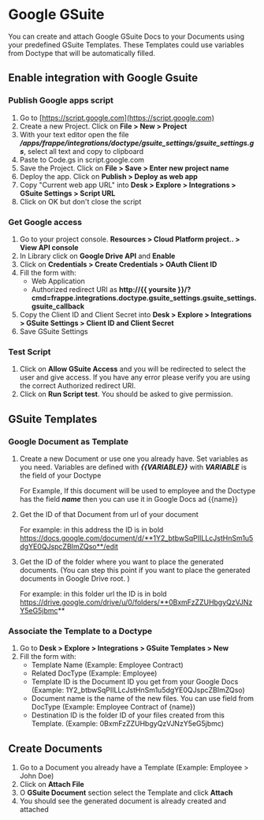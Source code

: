 # Google GSuite

You can create and attach Google GSuite Docs to your Documents using your predefined GSuite Templates.
These Templates could use variables from Doctype that will be automatically filled.

## Enable integration with Google Gsuite

### Publish Google apps script


1. Go to [https://script.google.com](https://script.google.com)
1. Create a new Project. Click on **File > New > Project**
1. With your text editor open the file ***<bench dir>/apps/frappe/integrations/doctype/gsuite_settings/gsuite_settings.gs***, select all text and copy to clipboard
1. Paste to Code.gs in script.google.com
1. Save the Project. Click on **File > Save > Enter new project name**
1. Deploy the app. Click on **Publish > Deploy as web app**
1. Copy "Current web app URL" into **Desk > Explore > Integrations > GSuite Settings > Script URL**
1. Click on OK but don't close the script

### Get Google access

1. Go to your project console. **Resources > Cloud Platform project.. > View API console**
1. In Library click on **Google Drive API** and **Enable**
1. Click on **Credentials > Create Credentials > OAuth Client ID**
1. Fill the form with:
	- Web Application
	- Authorized redirect URI as  **http://{{ yoursite }}/?cmd=frappe.integrations.doctype.gsuite_settings.gsuite_settings.gsuite_callback**
1. Copy the Client ID and Client Secret into **Desk > Explore > Integrations > GSuite Settings > Client ID and Client Secret**
1. Save GSuite Settings

### Test Script

1. Click on **Allow GSuite Access** and you will be redirected to select the user and give access. If you have any error please verify you are using the correct Authorized redirect URI.
1. Click on **Run Script test**. You should be asked to give permission.

## GSuite Templates

### Google Document as Template

1. Create a new Document or use one you already have. Set variables as you need. Variables are defined with ***{{VARIABLE}}*** with ***VARIABLE*** is the field of your Doctype

	For Example,
		If this document will be used to employee and the Doctype has the field ***name*** then you can use it in Google Docs ad {{name}}

1. Get the ID of that Document from url of your document

    For example: in this address the ID is in bold
	https://docs.google.com/document/d/**1Y2_btbwSqPIILLcJstHnSm1u5dgYE0QJspcZBImZQso**/edit

1. Get the ID of the folder where you want to place the generated documents. (You can step this point if you want to place the generated documents in Google Drive root. )

	For example: in this folder url the ID is in bold
	https://drive.google.com/drive/u/0/folders/**0BxmFzZZUHbgyQzVJNzY5eG5jbmc**

### Associate the Template to a Doctype

1. Go to **Desk > Explore > Integrations > GSuite Templates > New**
1. Fill the form with:
	- Template Name (Example: Employee Contract)
	- Related DocType (Example: Employee)
	- Template ID is the Document ID you get from your Google Docs (Example: 1Y2_btbwSqPIILLcJstHnSm1u5dgYE0QJspcZBImZQso)
	- Document name is the name of the new files. You can use field from DocType (Example: Employee Contract of {name})
	- Destination ID is the folder ID of your files created from this Template. (Example: 0BxmFzZZUHbgyQzVJNzY5eG5jbmc)

## Create Documents

1. Go to a Document you already have a Template (Example: Employee > John Doe)
2. Click on **Attach File**
3. O **GSuite Document** section select the Template and click **Attach**
4. You should see the generated document is already created and attached

